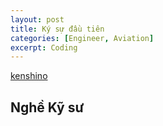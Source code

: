 ```yaml
---
layout: post
title: Ký sự đầu tiên
categories: [Engineer, Aviation]
excerpt: Coding
---
```


[kenshino](https://github.com/kenshino1411)

## Nghề Kỹ sư 
